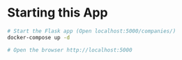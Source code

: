 # Starting this App

```bash
# Start the Flask app (Open localhost:5000/companies/)
docker-compose up -d

# Open the browser http://localhost:5000
